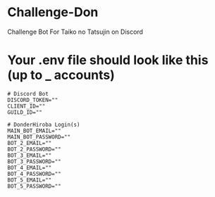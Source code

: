 # Challenge-Don
Challenge Bot For Taiko no Tatsujin on Discord

# Your .env file should look like this (up to _ accounts)
    # Discord Bot
    DISCORD_TOKEN=""
    CLIENT_ID=""
    GUILD_ID=""

    # DonderHiroba Login(s)
    MAIN_BOT_EMAIL=""
    MAIN_BOT_PASSWORD=""
    BOT_2_EMAIL=""
    BOT_2_PASSWORD=""
    BOT_3_EMAIL=""
    BOT_3_PASSWORD=""
    BOT_4_EMAIL=""
    BOT_4_PASSWORD=""
    BOT_5_EMAIL=""
    BOT_5_PASSWORD=""


